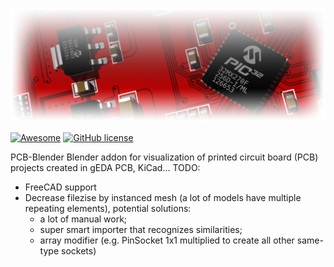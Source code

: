 [![AWESOME CHEATSHEETS LOGO](_design/Logo2.png)]()

[![Awesome](https://awesome.re/badge.svg)](https://awesome.re) [![GitHub license](https://img.shields.io/badge/license-MIT-blue.svg)](https://github.com/adammak23/FreePCB-Blender/blob/master/LICENSE)


PCB-Blender
Blender addon for visualization of printed circuit board (PCB) projects created in gEDA PCB, KiCad...
TODO:
- FreeCAD support
- Decrease filezise by instanced mesh (a lot of models have multiple repeating elements), potential solutions:
	- a lot of manual work;
	- super smart importer that recognizes similarities;
	- array modifier (e.g. PinSocket 1x1 multiplied to create all other same-type sockets)
